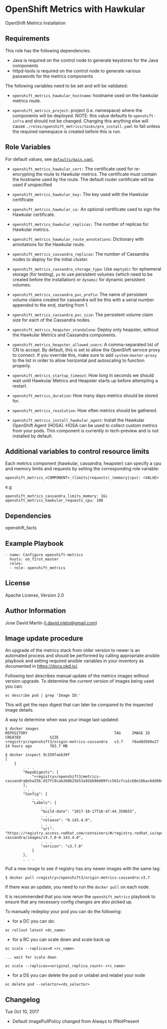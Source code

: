 OpenShift Metrics with Hawkular
====================

OpenShift Metrics Installation

Requirements
------------
This role has the following dependencies:

- Java is required on the control node to generate keystores for the Java components
- httpd-tools is required on the control node to generate various passwords for the metrics components

The following variables need to be set and will be validated:

- `openshift_metrics_hawkular_hostname`: hostname used on the hawkular metrics route.

- `openshift_metrics_project`: project (i.e. namespace) where the components will be
  deployed.  NOTE: this value defaults to `openshift-infra` and should not be changed.  Changing this
  anything else will cause `./roles/openshift_metrics/tasks/pre_install.yaml` to fail unless the required
  namespace is created before this is run.

Role Variables
--------------

For default values, see [`defaults/main.yaml`](defaults/main.yaml).

- `openshift_metrics_hawkular_cert:` The certificate used for re-encrypting the route
  to Hawkular metrics.  The certificate must contain the hostname used by the route.
  The default router certificate will be used if unspecified

- `openshift_metrics_hawkular_key:` The key used with the Hawkular certificate

- `openshift_metrics_hawkular_ca:` An optional certificate used to sign the Hawkular certificate.

- `openshift_metrics_hawkular_replicas:` The number of replicas for Hawkular metrics.

- `openshift_metrics_hawkular_route_annotations`: Dictionary with annotations for the Hawkular route.

- `openshift_metrics_cassandra_replicas`: The number of Cassandra nodes to deploy for the
  initial cluster.

- `openshift_metrics_cassandra_storage_type`: Use `emptydir` for ephemeral storage (for
  testing), `pv` to use persistent volumes (which need to be created before the
  installation) or `dynamic` for dynamic persistent volumes.

- `openshift_metrics_cassandra_pvc_prefix`: The name of persistent volume claims created
  for cassandra will be this with a serial number appended to the end, starting
  from 1.

- `openshift_metrics_cassandra_pvc_size`: The persistent volume claim size for each of the
  Cassandra  nodes.

- `openshift_metrics_heapster_standalone`: Deploy only heapster, without the Hawkular Metrics and
  Cassandra components.

- `openshift_metrics_heapster_allowed_users`: A comma-separated list of CN to accept.  By
  default, this is set to allow the OpenShift service proxy to connect.  If you
  override this, make sure to add `system:master-proxy` to the list in order to
  allow horizontal pod autoscaling to function properly.

- `openshift_metrics_startup_timeout`: How long in seconds we should wait until
  Hawkular Metrics and Heapster starts up before attempting a restart.

- `openshift_metrics_duration`: How many days metrics should be stored for.

- `openshift_metrics_resolution`: How often metrics should be gathered.

- `openshift_metrics_install_hawkular_agent`: Install the Hawkular OpenShift Agent (HOSA). HOSA can be used
  to collect custom metrics from your pods. This component is currently in tech-preview and is not installed by default.

## Additional variables to control resource limits
Each metrics component (hawkular, cassandra, heapster) can specify a cpu and memory limits and requests by setting
the corresponding role variable:
```
openshift_metrics_<COMPONENT>_(limits|requests)_(memory|cpu): <VALUE>
```
e.g
```
openshift_metrics_cassandra_limits_memory: 1Gi
openshift_metrics_hawkular_requests_cpu: 100
```

Dependencies
------------
openshift_facts


Example Playbook
----------------

```
- name: Configure openshift-metrics
  hosts: oo_first_master
  roles:
  - role: openshift_metrics
```

License
-------

Apache License, Version 2.0

Author Information
------------------

Jose David Martín (j.david.nieto@gmail.com)

Image update procedure
----------------------
An upgrade of the metrics stack from older version to newer is an automated process and should be performed by calling appropriate ansible playbook and setting required ansible variables in your inventory as documented in https://docs.okd.io/.

Following text describes manual update of the metrics images without version upgrade. To determine the current version of images being used you can:
```
oc describe pod | grep 'Image ID:'
```
This will get the repo digest that can later be compared to the inspected image details.

A way to determine when was your image last updated:
```
$ docker images
REPOSITORY                                       TAG     IMAGE ID       CREATED             SIZE
<registry>/openshift3/origin-metrics-cassandra   v3.7    f8ad8d569e27   14 hours ago        783.7 MB

$ docker inspect 9c3597aeb39f
[
    {
        . . .
        "RepoDigests": [
            "<registry>/openshift3/metrics-cassandra@sha256:d37fc0cab268625b53a92bb98d09fcc501cfca1c68e16bac6dd98446d32ba135
        ],
        . . .
        "Config": {
            . . .
            "Labels": {
                . . .
                "build-date": "2017-10-17T16:47:44.350655",
                . . .
                "release": "0.143.4.0",
                . . .
                "url": "https://registry.access.redhat.com/containers/#/registry.redhat.io/openshift3/metrics-cassandra/images/v3.7.0-0.143.4.0",
                . . .
                "version": "v3.7.0"
            }
        },
        . . .
```

Pull a new image to see if registry has any newer images with the same tag:
```
$ docker pull <registry>/openshift3/origin-metrics-cassandra:v3.7
```

If there was an update, you need to run the `docker pull` on each node.

It is recommended that you now rerun the `openshift_metrics` playbook to ensure that any necessary config changes are also picked up.

To manually redeploy your pod you can do the following:
- for a DC you can do:
```
oc rollout latest <dc_name>
```

- for a RC you can scale down and scale back up
```
oc scale --replicas=0 <rc_name>

... wait for scale down

oc scale --replicas=<original_replica_count> <rc_name>
```

- for a DS you can delete the pod or unlabel and relabel your node
```
oc delete pod --selector=<ds_selector>
```

Changelog
---------

Tue Oct 10, 2017
- Default imagePullPolicy changed from Always to IfNotPresent
